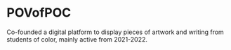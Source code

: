 # POVofPOC
Co-founded a digital platform to display pieces of artwork and writing from students of color, mainly active from 2021-2022. 

